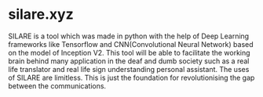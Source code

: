 # silare.xyz
SILARE is a tool which was made in python with the help of Deep Learning frameworks like Tensorflow and CNN(Convolutional Neural Network) based on the model of Inception V2. This tool will be able to facilitate the working brain behind many application in the deaf and dumb society such as a real life translator and real life sign understanding personal assistant. The uses of SILARE are limitless. This is just the foundation for revolutionising the gap between the communications.
